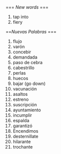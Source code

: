 === *New words* ===

1. tap into
2. fiery

==*Nuevas Palabras* ===

1. flujo
2. varón
3. concebir
4. demandada
5. paso de cebra
6. cabestrillo
7. perlas
8. huecos
9. bajar (go down)
10. vacunación
11. asaltos
12. estreno
13. suscripción
14. ayuntamiento
15. incumplir
16. espalda
17. garantizó
18. Encendimos
19. desternillate
20. hilarante
21. trochante
